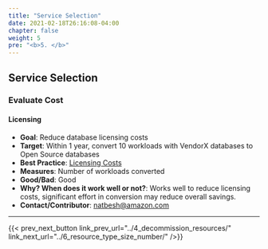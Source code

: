 ```yaml
---
title: "Service Selection"
date: 2021-02-18T26:16:08-04:00
chapter: false
weight: 5
pre: "<b>5. </b>"
---
```



## Service Selection

### Evaluate Cost
#### Licensing
 - **Goal**: Reduce database licensing costs
 - **Target**: Within 1 year, convert 10 workloads with VendorX databases to Open Source databases
 - **Best Practice**: [Licensing Costs](https://docs.aws.amazon.com/wellarchitected/latest/cost-optimization-pillar/evaluate-cost-when-selecting-services.html)
  - **Measures**: Number of workloads converted
 - **Good/Bad**: Good
 - **Why? When does it work well or not?**: Works well to reduce licensing costs, significant effort in conversion may reduce overall savings.
 - **Contact/Contributor**: natbesh@amazon.com

---




{{< prev_next_button link_prev_url="../4_decommission_resources/" link_next_url="../6_resource_type_size_number/" />}}


